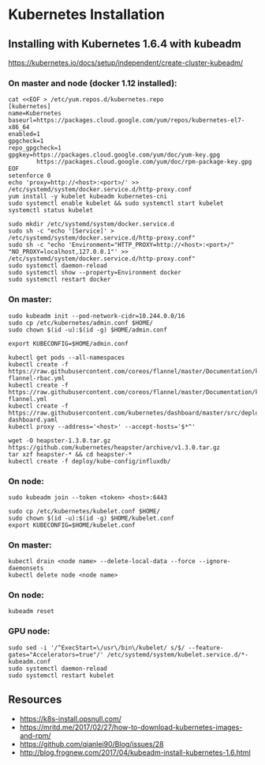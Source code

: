# Kubernetes Installation


## Installing with Kubernetes 1.6.4 with kubeadm

https://kubernetes.io/docs/setup/independent/create-cluster-kubeadm/

### On master and node (docker 1.12 installed):

    cat <<EOF > /etc/yum.repos.d/kubernetes.repo
    [kubernetes]
    name=Kubernetes
    baseurl=https://packages.cloud.google.com/yum/repos/kubernetes-el7-x86_64
    enabled=1
    gpgcheck=1
    repo_gpgcheck=1
    gpgkey=https://packages.cloud.google.com/yum/doc/yum-key.gpg
            https://packages.cloud.google.com/yum/doc/rpm-package-key.gpg
    EOF
    setenforce 0
    echo 'proxy=http://<host>:<port>/' >> /etc/systemd/system/docker.service.d/http-proxy.conf 
    yum install -y kubelet kubeadm kubernetes-cni
    sudo systemctl enable kubelet && sudo systemctl start kubelet
    systemctl status kubelet

    sudo mkdir /etc/systemd/system/docker.service.d
    sudo sh -c "echo '[Service]' > /etc/systemd/system/docker.service.d/http-proxy.conf"
    sudo sh -c "echo 'Environment="HTTP_PROXY=http://<host>:<port>/" "NO_PROXY=localhost,127.0.0.1"' >> /etc/systemd/system/docker.service.d/http-proxy.conf"
    sudo systemctl daemon-reload
    sudo systemctl show --property=Environment docker
    sudo systemctl restart docker

### On master:

    sudo kubeadm init --pod-network-cidr=10.244.0.0/16
    sudo cp /etc/kubernetes/admin.conf $HOME/
    sudo chown $(id -u):$(id -g) $HOME/admin.conf

    export KUBECONFIG=$HOME/admin.conf

    kubectl get pods --all-namespaces
    kubectl create -f https://raw.githubusercontent.com/coreos/flannel/master/Documentation/kube-flannel-rbac.yml
    kubectl create -f https://raw.githubusercontent.com/coreos/flannel/master/Documentation/kube-flannel.yml
    kubectl create -f https://raw.githubusercontent.com/kubernetes/dashboard/master/src/deploy/kubernetes-dashboard.yaml
    kubectl proxy --address='<host>' --accept-hosts='$*^'
    
    wget -O heapster-1.3.0.tar.gz https://github.com/kubernetes/heapster/archive/v1.3.0.tar.gz
    tar xzf heapster-* && cd heapster-*
    kubectl create -f deploy/kube-config/influxdb/

### On node:

    sudo kubeadm join --token <token> <host>:6443

    sudo cp /etc/kubernetes/kubelet.conf $HOME/
    sudo chown $(id -u):$(id -g) $HOME/kubelet.conf
    export KUBECONFIG=$HOME/kubelet.conf

### On master:

    kubectl drain <node name> --delete-local-data --force --ignore-daemonsets
    kubectl delete node <node name>

### On node:

    kubeadm reset

### GPU node:

    sudo sed -i '/^ExecStart=\/usr\/bin\/kubelet/ s/$/ --feature-gates="Accelerators=true"/' /etc/systemd/system/kubelet.service.d/*-kubeadm.conf
    sudo systemctl daemon-reload
    sudo systemctl restart kubelet


## Resources

- https://k8s-install.opsnull.com/
- https://mritd.me/2017/02/27/how-to-download-kubernetes-images-and-rpm/
- https://github.com/qianlei90/Blog/issues/28
- http://blog.frognew.com/2017/04/kubeadm-install-kubernetes-1.6.html
